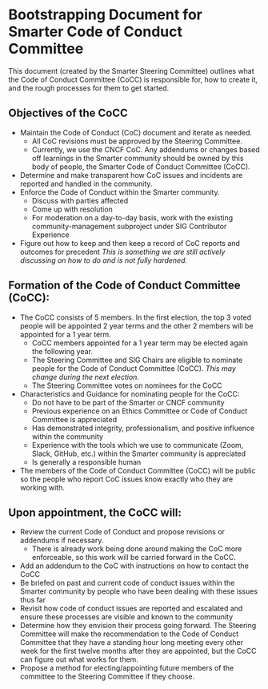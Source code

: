 # Bootstrapping Document for Smarter Code of Conduct Committee

This document (created by the Smarter Steering Committee) outlines what the Code of Conduct Committee (CoCC) is responsible for, how to create it, and the rough processes for them to get started.

## Objectives of the CoCC
* Maintain the Code of Conduct (CoC) document and iterate as needed.
  * All CoC revisions must be approved by the Steering Committee.
  * Currently, we use the CNCF CoC. Any addendums or changes based off learnings in the Smarter community should be owned by this body of people, the Smarter Code of Conduct Committee (CoCC).
* Determine and make transparent how CoC issues and incidents are reported and handled in the community.
* Enforce the Code of Conduct within the Smarter community.
  * Discuss with parties affected
  * Come up with resolution
  * For moderation on a day-to-day basis, work with the existing community-management subproject under SIG Contributor Experience
* Figure out how to keep and then keep a record of CoC reports and outcomes for precedent _This is something we are still actively discussing on how to do and is not fully hardened._

## Formation of the Code of Conduct Committee (CoCC):
* The CoCC consists of 5 members. In the first election, the top 3 voted people will be appointed 2 year terms and the other 2 members will be appointed for a 1 year term.
  * CoCC members appointed for a 1 year term may be elected again the following year.
  * The Steering Committee and SIG Chairs are eligible to nominate people for the Code of Conduct Committee (CoCC). _This may change during the next election._
  * The Steering Committee votes on nominees for the CoCC
* Characteristics and Guidance for nominating people for the CoCC:
  * Do not have to be part of the Smarter or CNCF community
  * Previous experience on an Ethics Committee or Code of Conduct Committee is appreciated
  * Has demonstrated integrity, professionalism, and positive influence within the community
  * Experience with the tools which we use to communicate (Zoom, Slack, GitHub, etc.) within the Smarter community is appreciated
  * Is generally a responsible human
* The members of the Code of Conduct Committee (CoCC) will be public so the people who report CoC issues know exactly who they are working with.

## Upon appointment, the CoCC will:
* Review the current Code of Conduct and propose revisions or addendums if necessary.
  * There is already work being done around making the CoC more enforceable, so this work will be carried forward in the CoCC.
* Add an addendum to the CoC with instructions on how to contact the CoCC
* Be briefed on past and current code of conduct issues within the Smarter community by people who have been dealing with these issues thus far
* Revisit how code of conduct issues are reported and escalated and ensure these processes are visible and known to the community
* Determine how they envision their process going forward. The Steering Committee will make the recommendation to the Code of Conduct Committee that they have a standing hour long meeting every other week for the first twelve months after they are appointed, but the CoCC can figure out what works for them.
* Propose a method for electing/appointing future members of the committee to the Steering Committee if they choose.
